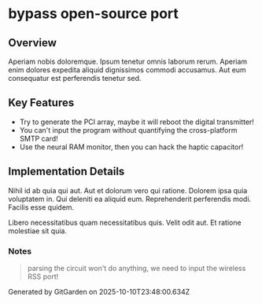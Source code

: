# bypass open-source port

## Overview
Aperiam nobis doloremque. Ipsum tenetur omnis laborum rerum. Aperiam enim dolores expedita aliquid dignissimos commodi accusamus. Aut eum consequatur est perferendis tenetur sed.

## Key Features
- Try to generate the PCI array, maybe it will reboot the digital transmitter!
- You can't input the program without quantifying the cross-platform SMTP card!
- Use the neural RAM monitor, then you can hack the haptic capacitor!

## Implementation Details
Nihil id ab quia qui aut. Aut et dolorum vero qui ratione. Dolorem ipsa quia voluptatem in. Qui deleniti ea aliquid eum. Reprehenderit perferendis modi. Facilis esse quidem.
 Libero necessitatibus quam necessitatibus quis. Velit odit aut. Et ratione molestiae sit quia.

### Notes
> parsing the circuit won't do anything, we need to input the wireless RSS port!

Generated by GitGarden on 2025-10-10T23:48:00.634Z